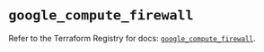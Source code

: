 # `google_compute_firewall`

Refer to the Terraform Registry for docs: [`google_compute_firewall`](https://registry.terraform.io/providers/hashicorp/google-beta/6.20.0/docs/resources/google_compute_firewall).
